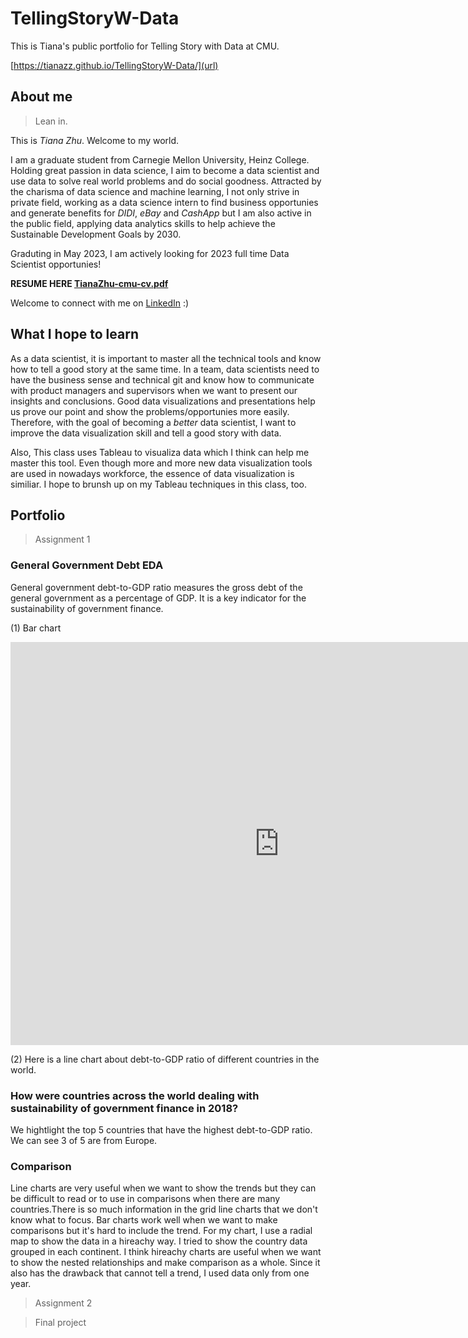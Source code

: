 # TellingStoryW-Data
This is Tiana's public portfolio for Telling Story with Data at CMU. 

[https://tianazz.github.io/TellingStoryW-Data/](url)

## About me
> Lean in. 

This is *Tiana Zhu*. Welcome to my world. 

I am a graduate student from Carnegie Mellon University, Heinz College. Holding great passion in data science, I aim to become a data scientist and use data to solve real world problems and do social goodness. Attracted by the charisma of data science and machine learning, I not only strive in private field, working as a data science intern to find business opportunies and generate benefits for *DIDI*, *eBay* and *CashApp* but I am also active in the public field, applying data analytics skills to help achieve the Sustainable Development Goals by 2030. 

Graduting in May 2023, I am actively looking for 2023 full time Data Scientist opportunies!   

**RESUME HERE [TianaZhu-cmu-cv.pdf](https://github.com/tianazz/TellingStoryW-Data/files/9906440/TianaZhu-cmu-cv.pdf)**

Welcome to connect with me on [LinkedIn](https://www.linkedin.com/in/tiantiaz/) :)


## What I hope to learn
As a data scientist, it is important to master all the technical tools and know how to tell a good story at the same time. In a team, data scientists need to have the business sense and technical git and know how to communicate with product managers and supervisors when we want to present our insights and conclusions. Good data visualizations and presentations help us prove our point and show the problems/opportunies more easily. Therefore, with the goal of becoming a *better* data scientist, I want to improve the data visualization skill and tell a good story with data. 

Also, This class uses Tableau to visualiza data which I think can help me master this tool. Even though more and more new data visualization tools are used in nowadays workforce, the essence of data visualization is similiar. I hope to brunsh up on my Tableau techniques in this class, too. 

## Portfolio
> Assignment 1 
### General Government Debt EDA
General government debt-to-GDP ratio measures the gross debt of the general government as a percentage of GDP. It is a key indicator for the sustainability of government finance. 

(1) Bar chart
<iframe src="https://data.oecd.org/chart/6SmY" width="860" height="645" style="border: 0" mozallowfullscreen="true" webkitallowfullscreen="true" allowfullscreen="true"><a href="https://data.oecd.org/chart/6SmY" target="_blank">OECD Chart: General government debt, Total, % of GDP, Annual, 2021</a></iframe>

(2) Here is a line chart about debt-to-GDP ratio of different countries in the world.
<div class="flourish-embed flourish-chart" data-src="visualisation/11722621"><script src="https://public.flourish.studio/resources/embed.js"></script></div>

### How were countries across the world dealing with sustainability of government finance in 2018?
We hightlight the top 5 countries that have the highest debt-to-GDP ratio. We can see 3 of 5 are from Europe. 

<div class="flourish-embed flourish-hierarchy" data-src="visualisation/11722941"><script src="https://public.flourish.studio/resources/embed.js"></script></div>

### Comparison
Line charts are very useful when we want to show the trends but they can be difficult to read or to use in comparisons when there are many countries.There is so much information in the grid line charts that we don't know what to focus. Bar charts work well when we want to make comparisons but it's hard to include the trend. For my chart, I use a radial map to show the data in a hireachy way. I tried to show the country data grouped in each continent. I think hireachy charts are useful when we want to show the nested relationships and make comparison as a whole. Since it also has the drawback that cannot tell a trend, I used data only from one year. 

> Assignment 2 


> Final project 
